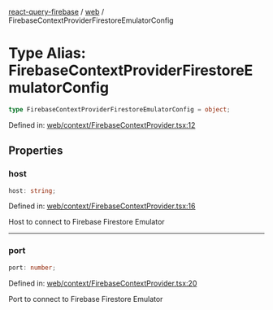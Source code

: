 [react-query-firebase](../../modules.md) / [web](../index.md) / FirebaseContextProviderFirestoreEmulatorConfig

# Type Alias: FirebaseContextProviderFirestoreEmulatorConfig

```ts
type FirebaseContextProviderFirestoreEmulatorConfig = object;
```

Defined in: [web/context/FirebaseContextProvider.tsx:12](https://github.com/vpishuk/react-query-firebase/blob/47ed1ecd8b83d68dd4237e8eb73f6aa6dea2c1fa/web/context/FirebaseContextProvider.tsx#L12)

## Properties

### host

```ts
host: string;
```

Defined in: [web/context/FirebaseContextProvider.tsx:16](https://github.com/vpishuk/react-query-firebase/blob/47ed1ecd8b83d68dd4237e8eb73f6aa6dea2c1fa/web/context/FirebaseContextProvider.tsx#L16)

Host to connect to Firebase Firestore Emulator

***

### port

```ts
port: number;
```

Defined in: [web/context/FirebaseContextProvider.tsx:20](https://github.com/vpishuk/react-query-firebase/blob/47ed1ecd8b83d68dd4237e8eb73f6aa6dea2c1fa/web/context/FirebaseContextProvider.tsx#L20)

Port to connect to Firebase Firestore Emulator
